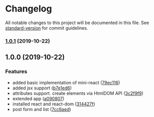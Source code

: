 # Changelog

All notable changes to this project will be documented in this file. See [standard-version](https://github.com/conventional-changelog/standard-version) for commit guidelines.

### [1.0.1](https://github.com/UpLab/not-a-facebook/compare/v1.0.0...v1.0.1) (2019-10-22)

## 1.0.0 (2019-10-22)


### Features

* added basic implementation of mini-react ([79ec116](https://github.com/UpLab/not-a-facebook/commit/79ec11644fcccfd2ae218593aea098d0d94d0862))
* added jsx support ([b7e1ed6](https://github.com/UpLab/not-a-facebook/commit/b7e1ed6327e0c26f49e0b988e90ef53f3f6273a2))
* attributes support. create elements via HtmlDOM API ([3c2f9f9](https://github.com/UpLab/not-a-facebook/commit/3c2f9f92051f6483ab3742c79ef9b5b578e0397c))
* extended app ([a090807](https://github.com/UpLab/not-a-facebook/commit/a090807dfe495ce95ec3d4e2da3009a3d436b327))
* installed react and react-dom ([314427f](https://github.com/UpLab/not-a-facebook/commit/314427f7dfa43788d7a9534e3a681ecd54b62041))
* post form and list ([7cc6aed](https://github.com/UpLab/not-a-facebook/commit/7cc6aedc28636c342b2908f220f050f9366a735c))
